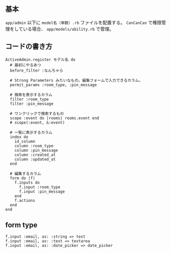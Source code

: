 ## 基本
`app/admin` 以下に `model名（単数）.rb` ファイルを配置する。
`CanCanCan` で権限管理をしている場合、 `app/models/ability.rb` で管理。

## コードの書き方
```
ActiveAdmin.register モデル名 do
  # 最初にやるあつ
  before_filter :なんちゃら

  # Strong Parameters みたいなもの。編集フォームで入力できるカラム。
  permit_params :room_type, :pin_message

  # 検索を表示するカラム
  filter :room_type
  filter :pin_message

  # ワンクリックで検索するもの
  scope :event do |rooms| rooms.event end
  # scope(:event, &:event)

  # 一覧に表示するカラム
  index do
    id_column
    column :room_type
    column :pin_message
    column :created_at
    column :updated_at
  end

  # 編集するカラム
  form do |f|
    f.inputs do
      f.input :room_type
      f.input :pin_message
    end
    f.actions
  end
end
```

## form type
```
f.input :email, as: :string => text 
f.input :email, as: :text => textarea
f.input :email, as: :date_picker => date_picker
```